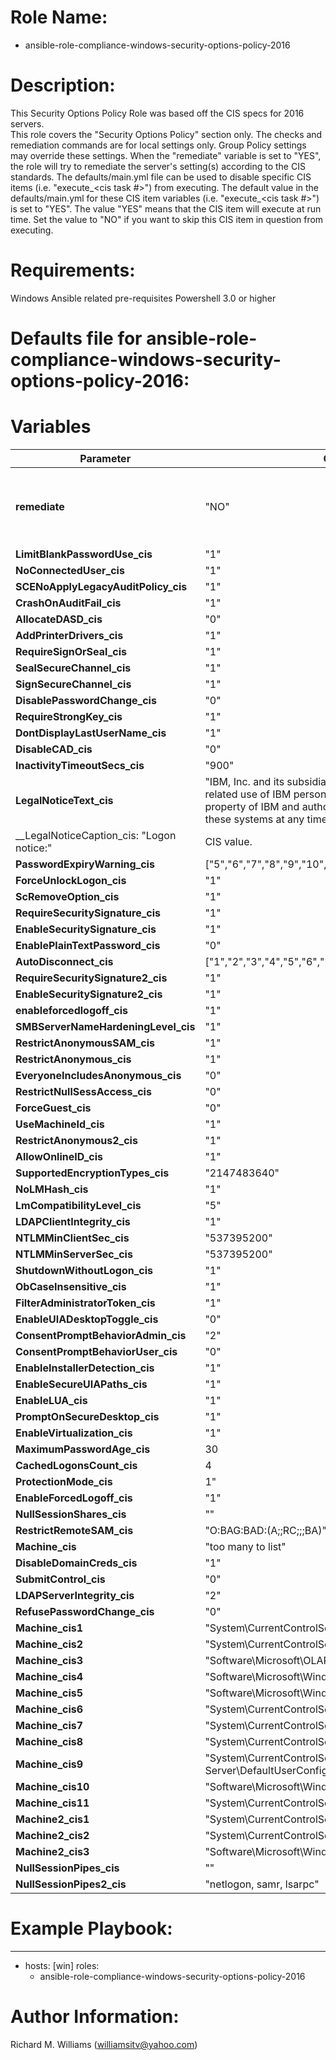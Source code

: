 # Role Name:
- ansible-role-compliance-windows-security-options-policy-2016


# Description:
This Security Options Policy Role was based off the CIS specs for 2016 servers.   
This role covers the "Security Options Policy" section only. The checks and
remediation commands are for local settings only. Group Policy settings may
override these settings. When the "remediate" variable is set to "YES", the
role will try to remediate the server's setting(s) according to the CIS
standards.  The defaults/main.yml file can be used to disable specific CIS
items (i.e. "execute_<cis task #>") from executing. The default value in the
defaults/main.yml for these CIS item variables (i.e. "execute_<cis task #>") is
set to "YES". The value "YES" means that the CIS item will execute at run time.
Set the value to "NO" if you want to skip this CIS item in question from
executing.


# Requirements:
Windows Ansible related pre-requisites
Powershell 3.0 or higher


# Defaults file for ansible-role-compliance-windows-security-options-policy-2016:
# Variables
Parameter | Choices/Defaults|Comments
----------|-----------------|--------
__remediate__ |"NO"| variable used to determine whether or not to remedaite
__LimitBlankPasswordUse_cis__ |"1"| CIS value.
__NoConnectedUser_cis__ |"1"| CIS value.
__SCENoApplyLegacyAuditPolicy_cis__ |"1"| CIS value.
__CrashOnAuditFail_cis__ |"1"| CIS value.
__AllocateDASD_cis__ |"0"| CIS value.
__AddPrinterDrivers_cis__ |"1"| CIS value.
__RequireSignOrSeal_cis__ |"1"| CIS value.
__SealSecureChannel_cis__ |"1"| CIS value.
__SignSecureChannel_cis__ |"1"| CIS value.
__DisablePasswordChange_cis__ |"0"| CIS value.
__RequireStrongKey_cis__ |"1"| CIS value.
__DontDisplayLastUserName_cis__ |"1"| CIS value.
__DisableCAD_cis__ |"0"| CIS value.
__InactivityTimeoutSecs_cis__ |"900"| CIS value.
__LegalNoticeText_cis__ |"IBM, Inc. and its subsidiaries computer systems are for the job related use of IBM personnel only. All information herein is the property of IBM and authorized employees have the right to monitor these systems at any time."| CIS value.
__LegalNoticeCaption_cis: "Logon notice:"| CIS value.
__PasswordExpiryWarning_cis__ |["5","6","7","8","9","10","11","12","13","14"]| CIS value.
__ForceUnlockLogon_cis__ |"1"| CIS value.
__ScRemoveOption_cis__ |"1"| CIS value.
__RequireSecuritySignature_cis__ |"1"| CIS value.
__EnableSecuritySignature_cis__ |"1"| CIS value.
__EnablePlainTextPassword_cis__ |"0"| CIS value.
__AutoDisconnect_cis__ |["1","2","3","4","5","6","7","8","9","10","11","12","13","14","15"]| CIS value.
__RequireSecuritySignature2_cis__ |"1"| CIS value.
__EnableSecuritySignature2_cis__ |"1"| CIS value.
__enableforcedlogoff_cis__ |"1"| CIS value.
__SMBServerNameHardeningLevel_cis__ |"1"| CIS value.
__RestrictAnonymousSAM_cis__ |"1"| CIS value.
__RestrictAnonymous_cis__ |"1"| CIS value.
__EveryoneIncludesAnonymous_cis__ |"0"| CIS value.
__RestrictNullSessAccess_cis__ |"0"| CIS value.
__ForceGuest_cis__ |"0"| CIS value.
__UseMachineId_cis__ |"1"| CIS value.
__RestrictAnonymous2_cis__ |"1"| CIS value.
__AllowOnlineID_cis__ |"1"| CIS value.
__SupportedEncryptionTypes_cis__ |"2147483640"| CIS value.
__NoLMHash_cis__ |"1"| CIS value.
__LmCompatibilityLevel_cis__ |"5"| CIS value.
__LDAPClientIntegrity_cis__ |"1"| CIS value.
__NTLMMinClientSec_cis__ |"537395200"| CIS value.
__NTLMMinServerSec_cis__ |"537395200"| CIS value.
__ShutdownWithoutLogon_cis__ |"1"| CIS value.
__ObCaseInsensitive_cis__ |"1"| CIS value.
__FilterAdministratorToken_cis__ |"1"| CIS value.
__EnableUIADesktopToggle_cis__ |"0"| CIS value.
__ConsentPromptBehaviorAdmin_cis__ |"2"| CIS value.
__ConsentPromptBehaviorUser_cis__ |"0"| CIS value.
__EnableInstallerDetection_cis__ |"1"| CIS value.
__EnableSecureUIAPaths_cis__ |"1"| CIS value.
__EnableLUA_cis__ |"1"| CIS value.
__PromptOnSecureDesktop_cis__ |"1"| CIS value.
__EnableVirtualization_cis__ |"1"| CIS value.
__MaximumPasswordAge_cis__ |30| CIS value.
__CachedLogonsCount_cis__ |4| CIS value.
__ProtectionMode_cis__ |1"| CIS value.
__EnableForcedLogoff_cis__ |"1"| CIS value.
__NullSessionShares_cis__ |""| CIS value.
__RestrictRemoteSAM_cis__ |"O:BAG:BAD:(A;;RC;;;BA)"| CIS value.
__Machine_cis__ |"too many to list"| CIS value.
__DisableDomainCreds_cis__ |"1"| CIS value.
__SubmitControl_cis__ |"0"| CIS value.
__LDAPServerIntegrity_cis__ |"2"| CIS value.
__RefusePasswordChange_cis__ |"0"| CIS value.
__Machine_cis1__ |"System\\CurrentControlSet\\Control\\Print\\Printers"| CIS value.
__Machine_cis2__ |"System\\CurrentControlSet\\Services\\Eventlog"| CIS value.
__Machine_cis3__ |"Software\\Microsoft\\OLAP Server"| CIS value.
__Machine_cis4__ |"Software\\Microsoft\\Windows NT\\CurrentVersion\\Print"| CIS value.
__Machine_cis5__ |"Software\\Microsoft\\Windows NT\\CurrentVersion\\Windows"| CIS value.
__Machine_cis6__ |"System\\CurrentControlSet\\Control\\ContentIndex"| CIS value.
__Machine_cis7__ |"System\\CurrentControlSet\\Control\\Terminal Server"| CIS value.
__Machine_cis8__ |"System\\CurrentControlSet\\Control\\Terminal Server\\UserConfig"| CIS value.
__Machine_cis9__ |"System\\CurrentControlSet\\Control\\Terminal Server\\DefaultUserConfiguration"| CIS value.
__Machine_cis10__ |"Software\\Microsoft\\Windows NT\\CurrentVersion\\Perflib"| CIS value.
__Machine_cis11__ |"System\\CurrentControlSet\\Services\\SysmonLog"| CIS value.
__Machine2_cis1__ |"System\\CurrentControlSet\\Control\\ProductOptions"| CIS value.
__Machine2_cis2__ |"System\\CurrentControlSet\\Control\\Server Applications"| CIS value.
__Machine2_cis3__ |"Software\\Microsoft\\Windows NT\\CurrentVersion"| CIS value.
__NullSessionPipes_cis__ |""| CIS value.
__NullSessionPipes2_cis__ |"netlogon, samr, lsarpc"| CIS value.


# Example Playbook:
---
 - hosts: [win]
   roles:
   - ansible-role-compliance-windows-security-options-policy-2016


# Author Information:
Richard M. Williams (williamsitv@yahoo.com)
